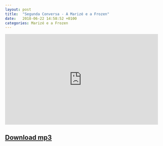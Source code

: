 ```yaml
---
layout: post
title:  "Segunda Conversa - A Marizé e a Frozen"
date:   2018-06-22 14:58:52 +0100
categories: Marizé e a Frozen
---
```

<iframe width="100%" height="300" scrolling="no" frameborder="no" allow="autoplay" src="https://w.soundcloud.com/player/?url=https%3A//api.soundcloud.com/tracks/466687716&color=%23ff5500&auto_play=false&hide_related=false&show_comments=true&show_user=true&show_reposts=false&show_teaser=true&visual=true"></iframe>


## [Download mp3](https://raw.githubusercontent.com/tvieiragoncalves/programa-sobrinhos/master/audio/podcastmarize.mp3)
